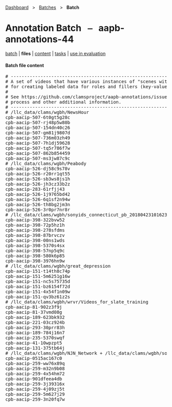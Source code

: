 [Dashboard](../../index.md)  &nbsp; > &nbsp; [Batches](../index.md)  &nbsp; > &nbsp; **Batch** 

# Annotation Batch &nbsp; ⎯ &nbsp; aapb-annotations-44

[batch](index.md) | **files** | [content](content.md) | [tasks](tasks.md) | [use in evaluation](evaluation.md) 

#### Batch file content

<pre>
# --------------------------------------------------------------------------------
# A set of videos that have various instances of "scenes with text" that are ideal
# for creating labeled data for roles and fillers (key-value pairs) extraction.
#
# See https://github.com/clamsproject/aapb-annotations/issues/44 for the selection
# process and other additional information.
# --------------------------------------------------------------------------------
# /llc_data/clams/wgbh/NewsHour
cpb-aacip-507-6t0gt5g28c
cpb-aacip-507-rj48p5w80b
cpb-aacip-507-154dn40c26
cpb-aacip-507-gm81j9807d
cpb-aacip-507-736m03zh49
cpb-aacip-507-7h1dj59628
cpb-aacip-507-tq5r786f7w
cpb-aacip-507-862b854459
cpb-aacip-507-ms3jw87c9c
# /llc_data/clams/wgbh/Peabody
cpb-aacip-526-dj58c9s78v
cpb-aacip-526-r20rr1qt55
cpb-aacip-526-sb3ws8js1h
cpb-aacip-526-jh3cz33b2z
cpb-aacip-283-61rfjj43
cpb-aacip-526-1j9765bd42
cpb-aacip-526-6q1sf2n94w
cpb-aacip-526-th8bg2jm3n
cpb-aacip-526-3r0pr7nr8r
# /llc_data/clams/wgbh/sonyids_connecticut_pb_20180423101623
cpb-aacip-398-322bvw52
cpb-aacip-398-72p5hz1h
cpb-aacip-398-278sfdms
cpb-aacip-398-87brvczv
cpb-aacip-398-00ns1wds
cpb-aacip-398-5370s4sx
cpb-aacip-398-57np5q9c
cpb-aacip-398-580k6p85
cpb-aacip-398-3976hn9w
# /llc_data/clams/wgbh/great_depression
cpb-aacip-151-t14th8c74p
cpb-aacip-151-5m6251g16w
cpb-aacip-151-nc5s75735d
cpb-aacip-151-bz6154f72d
cpb-aacip-151-4x54f1n09w
cpb-aacip-151-qv3bz61z2s
# /llc_data/clams/wgbh/wrvr/Videos_for_slate_training
cpb-aacip-81-902z3f9j
cpb-aacip-81-37vmd08g
cpb-aacip-189-623bk932
cpb-aacip-221-03cz924b
cpb-aacip-293-30prr83h
cpb-aacip-189-784j16n7
cpb-aacip-235-5370swqf
cpb-aacip-41-10wpzpt5
cpb-aacip-131-375tb64j
# /llc_data/clams/wgbh/NJN_Network + /llc_data/clams/wgbh/sonyids_newjerseynetwork_20180423192048
cpb-aacip-0515ac167c0
cpb-aacip-259-ww76x89q
cpb-aacip-259-m32n9b08
cpb-aacip-259-4x54hm72
cpb-aacip-901dfeea4db
cpb-aacip-259-3j39316x
cpb-aacip-259-4j09zj5t
cpb-aacip-259-5m627j29
cpb-aacip-259-3n20fq7w
</pre>

